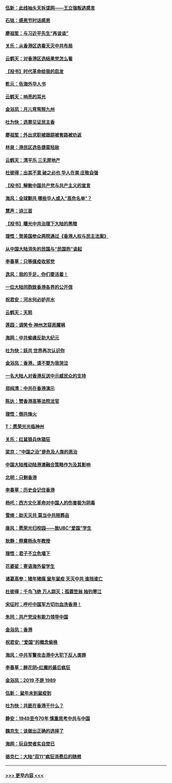 #### [伍新：此线抽头天拆谍网——王立强叛逃感言](../pages/nsc993/n11687981.md?t=11290911) 
#### [石铭：感恩节时话感恩](../pages/nsc993/n11687568.md?t=11290911) 
#### [廖祖笙：与习近平先生“再谈谈”](../pages/nsc993/n11687005.md?t=11290911) 
#### [关乐：从香港区选看天灭中共布局](../pages/nsc993/n11686647.md?t=11290911) 
#### [云鹤天：对香港区选结果党怎么看](../pages/nsc993/n11686216.md?t=11290911) 
#### [【投书】时代革命给我的启发](../pages/nsc993/n11684287.md?t=11290911) 
#### [乾元：告海外华人书](../pages/nsc993/n11684044.md?t=11290911) 
#### [云鹤天：响亮的耳光](../pages/nsc993/n11684254.md?t=11290911) 
#### [金浴凤：月儿弯弯照九州](../pages/nsc993/n11684231.md?t=11290911) 
#### [吐为快：选票见证民主香](../pages/nsc993/n11684206.md?t=11290911) 
#### [廖祖笙：外出求职被跟踪被套路被劝返](../pages/nsc993/n11683874.md?t=11290911) 
#### [林泉：港民区选告捷莫轻敌](../pages/nsc993/n11683930.md?t=11290911) 
#### [云鹤天：清平乐 三无房地产](../pages/nsc993/n11681521.md?t=11290911) 
#### [杜彼得：出其不意 破之必也 华人在美 庄敬自强](../pages/nsc993/n11679554.md?t=11290911) 
#### [【投书】解散中国共产党与共产主义的宣言](../pages/nsc993/n11679177.md?t=11290911) 
#### [海风：全球剿共 哪些华人或入“高危名单”？](../pages/nsc993/n11678617.md?t=11290911) 
#### [慧声：诗三首](../pages/nsc993/n11678848.md?t=11290911) 
#### [【投书】曝光中共治理下大陆的黑暗](../pages/nsc993/n11678674.md?t=11290911) 
#### [理悟：贺美国参众两院通过《香港人权与民主法案》](../pages/nsc993/n11678104.md?t=11290911) 
#### [从中国大陆消失的民国与“民国热”谈起](../pages/nsc993/n11678075.md?t=11290911) 
#### [李春草：只等瘟疫收邪党](../pages/nsc993/n11677308.md?t=11290911) 
#### [逸风：我的手足，你们要活着！](../pages/nsc993/n11676352.md?t=11290911) 
#### [一位大陆同胞致香港各界的公开信](../pages/nsc993/n11675761.md?t=11290911) 
#### [祝君安：河水何必妒井水](../pages/nsc993/n11675746.md?t=11290911) 
#### [云鹤天：天怒](../pages/nsc993/n11675718.md?t=11290911) 
#### [莲园：调笑令‧神州怎容恶魔祸](../pages/nsc993/n11675648.md?t=11290911) 
#### [海网：中共偷袭反助大纪元](../pages/nsc993/n11673515.md?t=11290911) 
#### [吐为快：妖共 世界再次认识你](../pages/nsc993/n11673506.md?t=11290911) 
#### [金浴凤：香港，请不要为我哭泣](../pages/nsc993/n11673248.md?t=11290911) 
#### [一名大陆人对香港反送中示威民众的支持](../pages/nsc993/n11672615.md?t=11290911) 
#### [郑纯清：中共在香港演示](../pages/nsc993/n11670539.md?t=11290911) 
#### [陈达：赞香港高等法院法官](../pages/nsc993/n11669542.md?t=11290911) 
#### [理悟：倒共烽火](../pages/nsc993/n11668844.md?t=11290911) 
#### [T：愿荣光光临神州](../pages/nsc993/n11668421.md?t=11290911) 
#### [关乐：红鼠狼兵休猖狂](../pages/nsc993/n11668378.md?t=11290911) 
#### [梁京：“中国之治”是危及人类的恶治](../pages/nsc993/n11668328.md?t=11290911) 
#### [中国大陆推动陆港澳融合策略作为及其影响](../pages/nsc993/n11668157.md?t=11290911) 
#### [北明：只剩香港](../pages/nsc993/n11668002.md?t=11290911) 
#### [李春草：历史会记住香港](../pages/nsc993/n11667927.md?t=11290911) 
#### [杨吒：西方文化革命对中国人的伤害极为阴毒](../pages/nsc993/n11664521.md?t=11290911) 
#### [雪绮：助天灭共 莫当中共陪葬品](../pages/nsc993/n11662650.md?t=11290911) 
#### [唐风：愿荣光归校园——致UBC“爱国”学生](../pages/nsc993/n11662194.md?t=11290911) 
#### [耿静：祭奠杨永年教授](../pages/nsc993/n11662514.md?t=11290911) 
#### [理悟：君子不立危墙下](../pages/nsc993/n11662172.md?t=11290911) 
#### [花婆娑：寄语海外留学生](../pages/nsc993/n11662121.md?t=11290911) 
#### [诸葛高参：猪年猪瘟 鼠年鼠疫 天灭中共 谁挡谁亡](../pages/nsc993/n11661980.md?t=11290911) 
#### [杜彼得：千鸟飞绝 万人踪灭；孤蓑笠翁 独钓寒江](../pages/nsc993/n11661170.md?t=11290911) 
#### [宋征时：呼吁中国军方切勿血洗香港！](../pages/nsc993/n11415318.md?t=11290911) 
#### [朱同：共产党没有能力领导中国](../pages/nsc993/n11660421.md?t=11290911) 
#### [金浴凤：香港](../pages/nsc993/n11660419.md?t=11290911) 
#### [祝君安: “爱国”的概念偷换](../pages/nsc993/n11659706.md?t=11290911) 
#### [海风：中共军警攻击港中大犯下反人类罪](../pages/nsc993/n11659632.md?t=11290911) 
#### [李春草：醉花阴•红魔的最后疯狂](../pages/nsc993/n11659287.md?t=11290911) 
#### [金浴凤：2019 不是 1989](../pages/nsc993/n11657663.md?t=11290911) 
#### [伍新： 鼠年未到鼠疫到](../pages/nsc993/n11655098.md?t=11290911) 
#### [吐为快：共匪在香港干什么？](../pages/nsc993/n11654891.md?t=11290911) 
#### [静安：1949至今70年 慎重思考中共与中国](../pages/nsc993/n11651244.md?t=11290911) 
#### [魏京生：该做出正确的选择了](../pages/nsc993/n11653084.md?t=11290911) 
#### [海网：玩自焚者实自焚已](../pages/nsc993/n11652423.md?t=11290911) 
#### [骆克仁：大陆“双11”疯狂消费后的随想](../pages/nsc993/n11652305.md?t=11290911) 

----
#### [ >>> 更早内容 <<< ](../indexes/nsc993-earlier.md)
